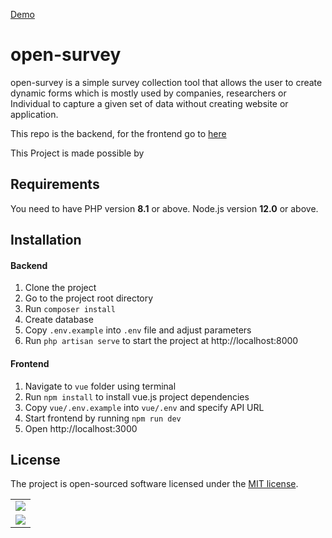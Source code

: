 [Demo](http://170.187.203.187/login)

# open-survey

open-survey is a simple survey collection tool that allows the user to create dynamic forms which is mostly used by companies, researchers or Individual to capture a given set of data without creating website or application.

This repo is the backend, for the frontend go to [here](https://github.com/paulreeddev/open-survey)

This Project is made possible by

<table>
<tr><td>
            <a href="https://www.linode.com/"><img src="https://www.linode.com/wp-content/uploads/2021/01/Linode-Logo-Black.svg" /></a>
        </td>
        </tr>
        <tr>
        <td>
            <a href="https://hashnode.com/"><img src="https://cdn.hashnode.com/res/hashnode/image/upload/v1592751328987/VzrtgcQNF.jpeg" /></a>
        </td>
    </tr>

## Requirements

You need to have PHP version **8.1** or above. Node.js version **12.0** or above.

## Installation

#### Backend

1. Clone the project
2. Go to the project root directory
3. Run `composer install`
4. Create database
5. Copy `.env.example` into `.env` file and adjust parameters
6. Run `php artisan serve` to start the project at http://localhost:8000

#### Frontend

1. Navigate to `vue` folder using terminal
2. Run `npm install` to install vue.js project dependencies
3. Copy `vue/.env.example` into `vue/.env` and specify API URL
4. Start frontend by running `npm run dev`
5. Open http://localhost:3000

## License

The project is open-sourced software licensed under the [MIT license](https://opensource.org/licenses/MIT).

